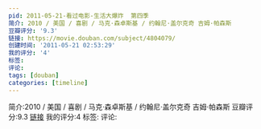 ```yaml
---
pid: 2011-05-21-看过电影-生活大爆炸  第四季
简介: 2010 / 美国 / 喜剧 / 马克·森卓斯基 / 约翰尼·盖尔克奇 吉姆·帕森斯
豆瓣评分: '9.3'
链接: https://movie.douban.com/subject/4804079/
创建时间: '2011-05-21 02:53:29'
我的评分: '4'
标签:
评论:
tags: [douban]
categories: [timeline]
---
```

简介:2010 / 美国 / 喜剧 / 马克·森卓斯基 / 约翰尼·盖尔克奇 吉姆·帕森斯
豆瓣评分:9.3
[链接](https://movie.douban.com/subject/4804079/)
我的评分:4
标签:
评论:
